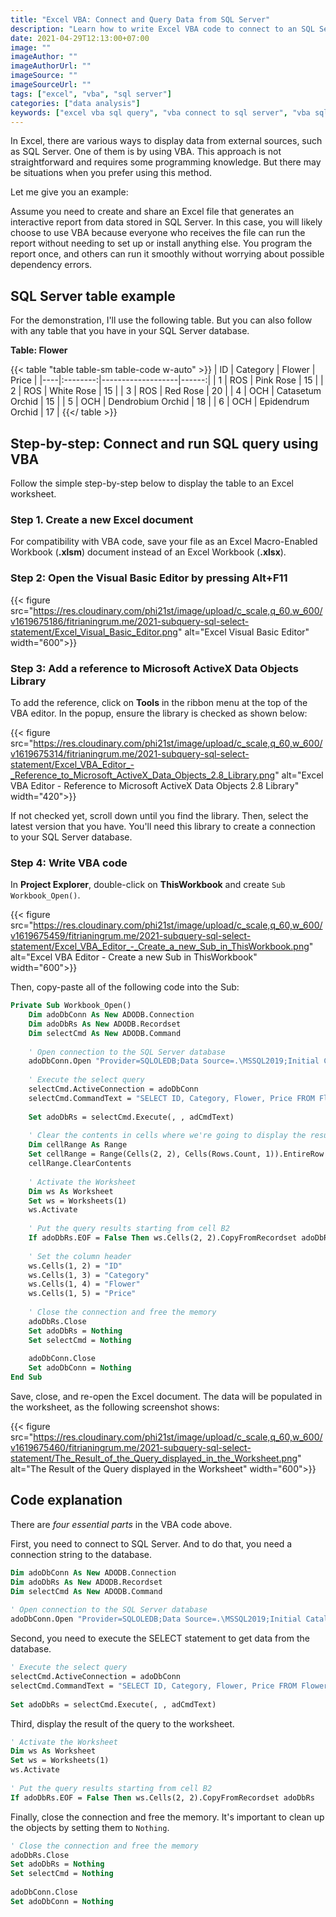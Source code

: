 ```yaml
---
title: "Excel VBA: Connect and Query Data from SQL Server"
description: "Learn how to write Excel VBA code to connect to an SQL Server database, run SQL SELECT statements, and display the query results in a worksheet."
date: 2021-04-29T12:13:00+07:00
image: ""
imageAuthor: ""
imageAuthorUrl: ""
imageSource: ""
imageSourceUrl: ""
tags: ["excel", "vba", "sql server"]
categories: ["data analysis"]
keywords: ["excel vba sql query", "vba connect to sql server", "vba sql server connection string", "vba sql query", "excel vba sql select statement", "vba run sql query", "vba sql server"]
---
```


In Excel, there are various ways to display data from external sources, such as SQL Server. 
One of them is by using VBA. This approach is not straightforward and requires some programming knowledge. 
But there may be situations when you prefer using this method.

Let me give you an example:

Assume you need to create and share an Excel file that generates an interactive report from data stored in SQL Server. 
In this case, you will likely choose to use VBA because everyone who receives the file can run the report without needing to set up or install anything else. 
You program the report once, and others can run it smoothly without worrying about possible dependency errors.

## SQL Server table example

For the demonstration, I'll use the following table. But you can also follow with any table that you have in your SQL Server database.

**Table: Flower**

{{< table "table table-sm table-code w-auto" >}}
| ID | Category | Flower            | Price |
|----|:--------:|-------------------|------:|
| 1  | ROS      | Pink Rose         | 15    |
| 2  | ROS      | White Rose        | 15    |
| 3  | ROS      | Red Rose          | 20    |
| 4  | OCH      | Catasetum Orchid  | 15    |
| 5  | OCH      | Dendrobium Orchid | 18    |
| 6  | OCH      | Epidendrum Orchid | 17    |
{{</ table >}}

## Step-by-step: Connect and run SQL query using VBA

Follow the simple step-by-step below to display the table to an Excel worksheet.

### Step 1. Create a new Excel document 

For compatibility with VBA code, save your file as an Excel Macro-Enabled Workbook (**.xlsm**) document instead of an Excel Workbook (**.xlsx**).

### Step 2: Open the Visual Basic Editor by pressing Alt+F11

{{< figure src="https://res.cloudinary.com/phi21st/image/upload/c_scale,q_60,w_600/v1619675186/fitrianingrum.me/2021-subquery-sql-select-statement/Excel_Visual_Basic_Editor.png" 
	alt="Excel Visual Basic Editor"
	width="600">}}

### Step 3: Add a reference to Microsoft ActiveX Data Objects Library

To add the reference, click on **Tools** in the ribbon menu at the top of the VBA editor. 
In the popup, ensure the library is checked as shown below:

{{< figure src="https://res.cloudinary.com/phi21st/image/upload/c_scale,q_60,w_600/v1619675314/fitrianingrum.me/2021-subquery-sql-select-statement/Excel_VBA_Editor_-_Reference_to_Microsoft_ActiveX_Data_Objects_2.8_Library.png" 
	alt="Excel VBA Editor - Reference to Microsoft ActiveX Data Objects 2.8 Library"
	width="420">}}

If not checked yet, scroll down until you find the library. Then, select the latest version that you have. 
You'll need this library to create a connection to your SQL Server database.

### Step 4: Write VBA code

In **Project Explorer**, double-click on **ThisWorkbook** and create `Sub Workbook_Open()`. 

{{< figure src="https://res.cloudinary.com/phi21st/image/upload/c_scale,q_60,w_600/v1619675459/fitrianingrum.me/2021-subquery-sql-select-statement/Excel_VBA_Editor_-_Create_a_new_Sub_in_ThisWorkbook.png" 
	alt="Excel VBA Editor - Create a new Sub in ThisWorkbook"
	width="600">}}

Then, copy-paste all of the following code into the Sub:

```vb
Private Sub Workbook_Open()
    Dim adoDbConn As New ADODB.Connection
    Dim adoDbRs As New ADODB.Recordset
    Dim selectCmd As New ADODB.Command
    
    ' Open connection to the SQL Server database
    adoDbConn.Open "Provider=SQLOLEDB;Data Source=.\MSSQL2019;Initial Catalog=ExcelVbaSql;User Id=<userid>; Password=<password>;"
    
    ' Execute the select query
    selectCmd.ActiveConnection = adoDbConn
    selectCmd.CommandText = "SELECT ID, Category, Flower, Price FROM Flower"
    
    Set adoDbRs = selectCmd.Execute(, , adCmdText)
    
    ' Clear the contents in cells where we're going to display the result
    Dim cellRange As Range
    Set cellRange = Range(Cells(2, 2), Cells(Rows.Count, 1)).EntireRow
    cellRange.ClearContents
    
    ' Activate the Worksheet
    Dim ws As Worksheet
    Set ws = Worksheets(1)
    ws.Activate
    
    ' Put the query results starting from cell B2
    If adoDbRs.EOF = False Then ws.Cells(2, 2).CopyFromRecordset adoDbRs
    
    ' Set the column header
    ws.Cells(1, 2) = "ID"
    ws.Cells(1, 3) = "Category"
    ws.Cells(1, 4) = "Flower"
    ws.Cells(1, 5) = "Price"
 
    ' Close the connection and free the memory
    adoDbRs.Close
    Set adoDbRs = Nothing
    Set selectCmd = Nothing
    
    adoDbConn.Close
    Set adoDbConn = Nothing
End Sub
```

Save, close, and re-open the Excel document. The data will be populated in the worksheet, as the following screenshot shows:

{{< figure src="https://res.cloudinary.com/phi21st/image/upload/c_scale,q_60,w_600/v1619675460/fitrianingrum.me/2021-subquery-sql-select-statement/The_Result_of_the_Query_displayed_in_the_Worksheet.png" 
	alt="The Result of the Query displayed in the Worksheet"
	width="600">}}

## Code explanation

There are *four essential parts* in the VBA code above. 

First, you need to connect to SQL Server. And to do that, you need a connection string to the database. 

```vb
Dim adoDbConn As New ADODB.Connection
Dim adoDbRs As New ADODB.Recordset
Dim selectCmd As New ADODB.Command
    
' Open connection to the SQL Server database
adoDbConn.Open "Provider=SQLOLEDB;Data Source=.\MSSQL2019;Initial Catalog=ExcelVbaSql;User Id=sa; Password=Pa$$w0rd;"
```

Second, you need to execute the SELECT statement to get data from the database.

```vb
' Execute the select query
selectCmd.ActiveConnection = adoDbConn
selectCmd.CommandText = "SELECT ID, Category, Flower, Price FROM Flower"
    
Set adoDbRs = selectCmd.Execute(, , adCmdText)
```

Third, display the result of the query to the worksheet. 

```vb
' Activate the Worksheet
Dim ws As Worksheet
Set ws = Worksheets(1)
ws.Activate
    
' Put the query results starting from cell B2
If adoDbRs.EOF = False Then ws.Cells(2, 2).CopyFromRecordset adoDbRs
```

Finally, close the connection and free the memory. It's important to clean up the objects by setting them to `Nothing`.

```vb
' Close the connection and free the memory
adoDbRs.Close
Set adoDbRs = Nothing
Set selectCmd = Nothing
    
adoDbConn.Close
Set adoDbConn = Nothing
```